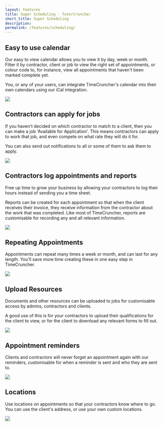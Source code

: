 ```yaml
---
layout: features
title: Super Scheduling - TutorCruncher
short_title: Super Scheduling
description:
permalink: /features/scheduling/
---
```

## Easy to use calendar

Our easy to view calendar allows you to view it by day, week or month. Filter it by contractor, client or job to
 view the right set of appointments, or colour code to, for instance, view all appointments that haven't been marked complete
 yet.

You, or any of your users, can integrate TimeCruncher's calendar into their own calendars using our iCal integration.

<img src="{{ site.static }}/img/features/calendar.png" class="lightboximage" alt-text="Your calendar can be colour coded."/>

## Contractors can apply for jobs

If you haven't decided on which contractor to match to a client, then you can make a job 'Available for Application'. This means
contractors can apply to work that job, and even compete on what rate they will do it for.

You can also send out notifications to all or some of them to ask them to apply.

<img src="{{ site.static }}/img/features/send-notifications.png" class="lightboximage" alt-text="Send notifications to all or just some contractors."/>

## Contractors log appointments and reports

Free up time to grow your business by allowing your contractors to log their hours instead of sending you a time sheet.

Reports can be created for each appointment so that when the client receives their invoice, they receive information from the
 contractor about the work that was completed. Like most of TimeCruncher, reports are customisable for recording any
 and all relevant information.

<img src="{{ site.static }}/img/features/lesson-report-example.png" class="lightboximage" alt-text="Create customised appointment reports."/>

## Repeating Appointments

Appointments can repeat many times a week or month, and can last for any length. You'll save more time creating these in
one easy step in TimeCruncher.

<img src="{{ site.static }}/img/features/repeater.png" class="lightboximage" alt-text="Create repeating appointments."/>

## Upload Resources

Documents and other resources can be uploaded to jobs for customisable access by admins, contractors and clients.

A good use of this is for your contractors to upload their qualifications for the client to view, or for the client to
download any relevant forms to fill out.

<img src="{{ site.static }}/img/features/document-details.png" class="lightboximage" alt-text="Upload documents with different access levels."/>

## Appointment reminders

Clients and contractors will never forget an appointment again with our reminders, customisable for when a reminder is sent
 and who they are sent to.

<img src="{{ site.static }}/img/features/reminders-create.png" class="lightboximage" alt-text="Create Appointment reminders so that no one forgets an appointment."/>

## Locations

Use locations on appointments so that your contractors know where to go. You can use the client's address, or use your own custom locations.

<img src="{{ site.static }}/img/features/map-directions.png" class="lightboximage" alt-text="Your contractors can use our maps integration to get directions."/>
